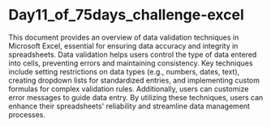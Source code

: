 # Day11_of_75days_challenge-excel
This document provides an overview of data validation techniques in Microsoft Excel, essential for ensuring data accuracy and integrity in spreadsheets. Data validation helps users control the type of data entered into cells, preventing errors and maintaining consistency. Key techniques include setting restrictions on data types (e.g., numbers, dates, text), creating dropdown lists for standardized entries, and implementing custom formulas for complex validation rules. Additionally, users can customize error messages to guide data entry. By utilizing these techniques, users can enhance their spreadsheets' reliability and streamline data management processes.
